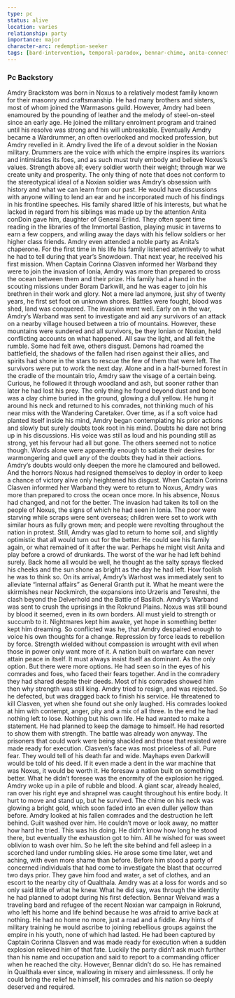 ```yaml
---
type: pc
status: alive
location: varies
relationship: party
importance: major
character-arc: redemption-seeker
tags: [bard-intervention, temporal-paradox, bennar-chime, anita-connection, noxian-deserter]
---
```


### Pc Backstory
Amdry Brackstom was born in Noxus to a relatively modest family known for their masonry and craftsmanship. He had many brothers and sisters, most of whom joined the Warmasons guild. However, Amdry had been enamoured by the pounding of leather and the melody of steel-on-steel since an early age. He joined the military enrolment program and trained until his resolve was strong and his will unbreakable. Eventually Amdry became a Wardrummer, an often overlooked and mocked profession, but Amdry revelled in it.
Amdry lived the life of a devout soldier in the Noxian military. Drummers are the voice with which the empire inspires its warriors and intimidates its foes, and as such must truly embody and believe Noxus’s values. Strength above all; every soldier worth their weight; through war we create unity and prosperity. The only thing of note that does not conform to the stereotypical ideal of a Noxian soldier was Amdry’s obsession with history and what we can learn from our past. He would have discussions with anyone willing to lend an ear and he incorporated much of his findings in his frontline speeches.
His family shared little of his interests, but what he lacked in regard from his siblings was made up by the attention Anita conDoin gave him, daughter of General Erlind. They often spent time reading in the libraries of the Immortal Bastion, playing music in taverns to earn a few coppers, and wiling away the days with his fellow soldiers or her higher class friends. Amdry even attended a noble party as Anita’s chaperone. For the first time in his life his family listened attentively to what he had to tell during that year’s Snowdown. That next year, he received his first mission.
When Captain Corinna Clasven informed her Warband they were to join the invasion of Ionia, Amdry was more than prepared to cross the ocean between them and their prize. His family had a hand in the scouting missions under Boram Darkwill, and he was eager to join his brethren in their work and glory. Not a mere lad anymore, just shy of twenty years, he first set foot on unknown shores. Battles were fought, blood was shed, land was conquered. The invasion went well.
Early on in the war, Amdry’s Warband was sent to investigate and aid any survivors of an attack on a nearby village housed between a trio of mountains. However, these mountains were sundered and all survivors, be they Ionian or Noxian, held conflicting accounts on what happened. All saw the light, and all felt the rumble. Some had felt awe, others disgust. Demons had roamed the battlefield, the shadows of the fallen had risen against their allies, and spirits had shone in the stars to rescue the few of them that were left. The survivors were put to work the next day.
Alone and in a half-burned forest in the cradle of the mountain trio, Amdry saw the visage of a certain being. Curious, he followed it through woodland and ash, but sooner rather than later he had lost his prey. The only thing he found beyond dust and bone was a clay chime buried in the ground, glowing a dull yellow. He hung it around his neck and returned to his comrades, not thinking much of his near miss with the Wandering Caretaker.
Over time, as if a soft voice had planted itself inside his mind, Amdry began contemplating his prior actions and slowly but surely doubts took root in his mind. Doubts he dare not bring up in his discussions. His voice was still as loud and his pounding still as strong, yet his fervour had all but gone. The others seemed not to notice though. Words alone were apparently enough to satiate their desires for warmongering and quell any of the doubts they had in their actions. Amdry’s doubts would only deepen the more he clamoured and bellowed. And the horrors Noxus had resigned themselves to deploy in order to keep a chance of victory alive only heightened his disgust.
When Captain Corinna Clasven informed her Warband they were to return to Noxus, Amdry was more than prepared to cross the ocean once more. In his absence, Noxus had changed, and not for the better. The invasion had taken its toll on the people of Noxus, the signs of which he had seen in Ionia. The poor were starving while scraps were sent overseas; children were set to work with similar hours as fully grown men; and people were revolting throughout the nation in protest.
Still, Amdry was glad to return to home soil, and slightly optimistic that all would turn out for the better. He could see his family again, or what remained of it after the war. Perhaps he might visit Anita and play before a crowd of drunkards. The worst of the war he had left behind surely. Back home all would be well, he thought as the salty sprays flecked his cheeks and the sun shone as bright as the day he had left. How foolish he was to think so.
On its arrival, Amdry’s Warhost was immediately sent to alleviate “internal affairs” as General Granth put it. What he meant were the skirmishes near Nockmirch, the expansions into Urzeris and Tereshni, the clash beyond the Delverhold and the Battle of Basilich. Amdry’s Warband was sent to crush the uprisings in the Rokrund Plains. Noxus was still bound by blood it seemed, even in its own borders. All must yield to strength or succumb to it. Nightmares kept him awake, yet hope in something better kept him dreaming.
So conflicted was he, that Amdry despaired enough to voice his own thoughts for a change. Repression by force leads to rebellion by force. Strength wielded without compassion is wrought with evil when those in power only want more of it. A nation built on warfare can never attain peace in itself. It must always insist itself as dominant. As the only option. But there were more options. He had seen so in the eyes of his comrades and foes, who faced their fears together. And in the comradery they had shared despite their deeds.
Most of his comrades showed him then why strength was still king. Amdry tried to resign, and was rejected. So he defected, but was dragged back to finish his service. He threatened to kill Clasven, yet when she found out she only laughed. His comrades looked at him with contempt, anger, pity and a mix of all three. In the end he had nothing left to lose. Nothing but his own life.
He had wanted to make a statement. He had planned to keep the damage to himself. He had resorted to show them with strength. The battle was already won anyway. The prisoners that could work were being shackled and those that resisted were made ready for execution. Clasven’s face was most priceless of all. Pure fear. They would tell of his death far and wide. Mayhaps even Darkwill would be told of his deed. If it even made a dent in the war machine that was Noxus, it would be worth it. He foresaw a nation built on something better. What he didn’t foresee was the enormity of the explosion he rigged.
Amdry woke up in a pile of rubble and blood. A giant scar, already healed, ran over his right eye and shrapnel was caught throughout his entire body. It hurt to move and stand up, but he survived. The chime on his neck was glowing a bright gold, which soon faded into an even duller yellow than before. Amdry looked at his fallen comrades and the destruction he left behind. Guilt washed over him. He couldn’t move or look away, no matter how hard he tried. This was his doing. He didn’t know how long he stood there, but eventually the exhaustion got to him. All he wished for was sweet oblivion to wash over him. So he left the site behind and fell asleep in a scorched land under rumbling skies.
He arose some time later, wet and aching, with even more shame than before. Before him stood a party of concerned individuals that had come to investigate the blast that occurred two days prior. They gave him food and water, a set of clothes, and an escort to the nearby city of Qualthala. Amdry was at a loss for words and so only said little of what he knew. What he did say, was through the identity he had planned to adopt during his first defection. Bennar Weivand was a traveling bard and refugee of the recent Noxian war campaign in Rokrund, who left his home and life behind because he was afraid to arrive back at nothing. He had no home no more, just a road and a fiddle. Any hints of military training he would ascribe to joining rebellious groups against the empire in his youth, none of which had lasted. He had been captured by Captain Corinna Clasven and was made ready for execution when a sudden explosion relieved him of that fate. Luckily the party didn’t ask much further than his name and occupation and said to report to a commanding officer when he reached the city. However, Bennar didn’t do so. He has remained in Qualthala ever since, wallowing in misery and aimlessness. If only he could bring the relief he himself, his comrades and his nation so deeply deserved and required.